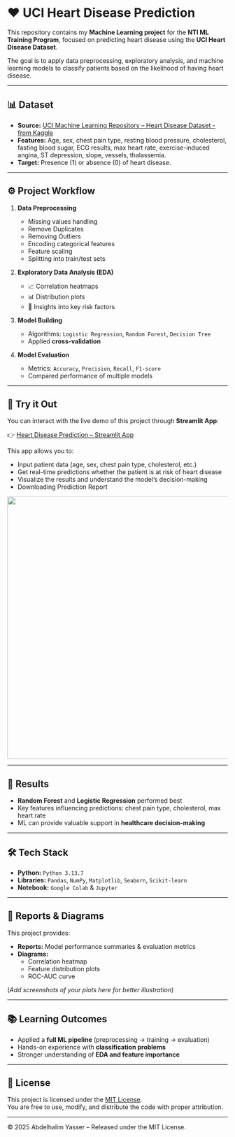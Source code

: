  # ❤️ UCI Heart Disease Prediction  

This repository contains my **Machine Learning project** for the **NTI ML Training Program**, focused on predicting heart disease using the **UCI Heart Disease Dataset**. 

The goal is to apply data preprocessing, exploratory analysis, and machine learning models to classify patients based on the likelihood of having heart disease.  

---

## 📊 Dataset  
- **Source:** [UCI Machine Learning Repository – Heart Disease Dataset - from Kaggle](https://www.kaggle.com/datasets/mragpavank/heart-diseaseuci)  
- **Features:** Age, sex, chest pain type, resting blood pressure, cholesterol, fasting blood sugar, ECG results, max heart rate, exercise-induced angina, ST depression, slope, vessels, thalassemia.  
- **Target:** Presence (1) or absence (0) of heart disease.  

---

## ⚙️ Project Workflow  
1. **Data Preprocessing**  
   - Missing values handling
   - Remove Duplicates
   - Removing Outliers
   - Encoding categorical features  
   - Feature scaling  
   - Splitting into train/test sets  

2. **Exploratory Data Analysis (EDA)**  
   - 📈 Correlation heatmaps  
   - 📊 Distribution plots  
   - 🔎 Insights into key risk factors  

3. **Model Building**  
   - Algorithms: `Logistic Regression`, `Random Forest`, `Decision Tree`  
   - Applied **cross-validation**  

4. **Model Evaluation**  
   - Metrics: `Accuracy`, `Precision`, `Recall`, `F1-score`  
   - Compared performance of multiple models  

---

## 🚀 Try it Out  

You can interact with the live demo of this project through **Streamlit App**:  

👉 [Heart Disease Prediction – Streamlit App](https://heart-disease-prediction-nti.streamlit.app/)  

This app allows you to:  
- Input patient data (age, sex, chest pain type, cholesterol, etc.)  
- Get real-time predictions whether the patient is at risk of heart disease  
- Visualize the results and understand the model’s decision-making
- Downloading Prediction Report

<p align="center">
  <img src="https://youtu.be/YvsRaySnnL8" width="600"/>
</p>



---

## 📌 Results  
- **Random Forest** and **Logistic Regression** performed best  
- Key features influencing predictions: chest pain type, cholesterol, max heart rate  
- ML can provide valuable support in **healthcare decision-making**  

---

## 🛠️ Tech Stack  
- **Python:** `Python 3.13.7` 
- **Libraries:** `Pandas`, `NumPy`, `Matplotlib`, `Seaborn`, `Scikit-learn`  
- **Notebook:** `Google Colab` & `Jupyter`  

---

## 📑 Reports & Diagrams  
This project provides:  
- **Reports:** Model performance summaries & evaluation metrics  
- **Diagrams:**  
  - Correlation heatmap  
  - Feature distribution plots  
  - ROC-AUC curve  

(*Add screenshots of your plots here for better illustration*)  

---

## 📚 Learning Outcomes  
- Applied a **full ML pipeline** (preprocessing → training → evaluation)  
- Hands-on experience with **classification problems**  
- Stronger understanding of **EDA and feature importance**  

---

## 📝 License
This project is licensed under the [MIT License](./LICENSE).  
You are free to use, modify, and distribute the code with proper attribution.

---

© 2025 Abdelhalim Yasser – Released under the MIT License.  
